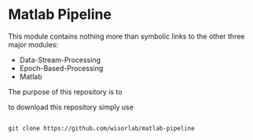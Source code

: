 Matlab Pipeline
===============


This module contains nothing more than symbolic links to the other three major modules:
  - Data-Stream-Processing
  - Epoch-Based-Processing
  - Matlab

The purpose of this repository is to 

to download this repository simply use

<code>
git clone https://github.com/wisorlab/matlab-pipeline
</code>
